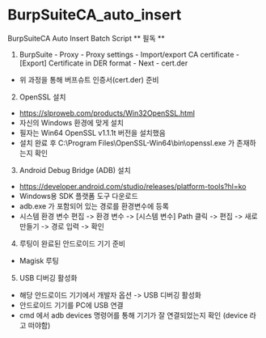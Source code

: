 # BurpSuiteCA_auto_insert
BurpSuiteCA Auto Insert Batch Script
** 필독 **
1. BurpSuite - Proxy - Proxy settings - Import/export CA certificate - [Export] Certificate in DER format - Next - cert.der
- 위 과정을 통해 버프슈트 인증서(cert.der) 준비

2. OpenSSL 설치
- https://slproweb.com/products/Win32OpenSSL.html
- 자신의 Windows 환경에 맞게 설치
- 필자는 Win64 OpenSSL v1.1.1t 버전을 설치했음
- 설치 완료 후 C:\Program Files\OpenSSL-Win64\bin\openssl.exe 가 존재하는지 확인

3. Android Debug Bridge (ADB) 설치
- https://developer.android.com/studio/releases/platform-tools?hl=ko
- Windows용 SDK 플랫폼 도구 다운로드
- adb.exe 가 포함되어 있는 경로를 환경변수에 등록
- 시스템 환경 변수 편집 -> 환경 변수 -> [시스템 변수] Path 클릭 -> 편집 -> 새로 만들기 -> 경로 입력 -> 확인

4. 루팅이 완료된 안드로이드 기기 준비
- Magisk 루팅

5. USB 디버깅 활성화
- 해당 안드로이드 기기에서 개발자 옵션 -> USB 디버깅 활성화
- 안드로이드 기기를 PC에 USB 연결
- cmd 에서 adb devices 명령어를 통해 기기가 잘 연결되었는지 확인 (device 라고 떠야함)
